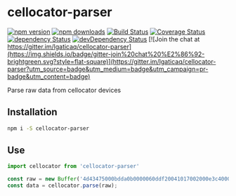 # cellocator-parser

[![npm version](https://img.shields.io/npm/v/cellocator-parser.svg?style=flat-square)](https://www.npmjs.com/package/cellocator-parser)
[![npm downloads](https://img.shields.io/npm/dm/cellocator-parser.svg?style=flat-square)](https://www.npmjs.com/package/cellocator-parser)
[![Build Status](https://img.shields.io/travis/lgaticaq/cellocator-parser.svg?style=flat-square)](https://travis-ci.org/lgaticaq/cellocator-parser)
[![Coverage Status](https://img.shields.io/coveralls/lgaticaq/cellocator-parser/master.svg?style=flat-square)](https://coveralls.io/github/lgaticaq/cellocator-parser?branch=master)
[![dependency Status](https://img.shields.io/david/lgaticaq/cellocator-parser.svg?style=flat-square)](https://david-dm.org/lgaticaq/cellocator-parser#info=dependencies)
[![devDependency Status](https://img.shields.io/david/dev/lgaticaq/cellocator-parser.svg?style=flat-square)](https://david-dm.org/lgaticaq/cellocator-parser#info=devDependencies)
[![Join the chat at https://gitter.im/lgaticaq/cellocator-parser](https://img.shields.io/badge/gitter-join%20chat%20%E2%86%92-brightgreen.svg?style=flat-square)](https://gitter.im/lgaticaq/cellocator-parser?utm_source=badge&utm_medium=badge&utm_campaign=pr-badge&utm_content=badge)

Parse raw data from cellocator devices

## Installation

```bash
npm i -S cellocator-parser
```

## Use

```js
import cellocator from 'cellocator-parser'

const raw = new Buffer('4d43475000bdda0b0000060ddf20041017002000e3c40000baeff3c6b6224502000000000000ea65000402090daec5f7cb302cff3357000038090000930a002a170c03e007c1');
const data = cellocator.parse(raw);
```
